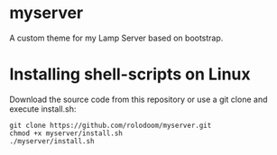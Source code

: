 # myserver

A custom theme for my Lamp Server based on bootstrap.

# Installing shell-scripts on Linux

Download the source code from this repository or use a git clone and execute install.sh:

    git clone https://github.com/rolodoom/myserver.git
    chmod +x myserver/install.sh
    ./myserver/install.sh
